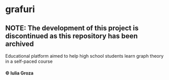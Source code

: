 # grafuri

## NOTE: The development of this project is discontinued as this repository has been archived

Educational platform aimed to help high school students learn graph theory in a self-paced course

#### © Iulia Groza

